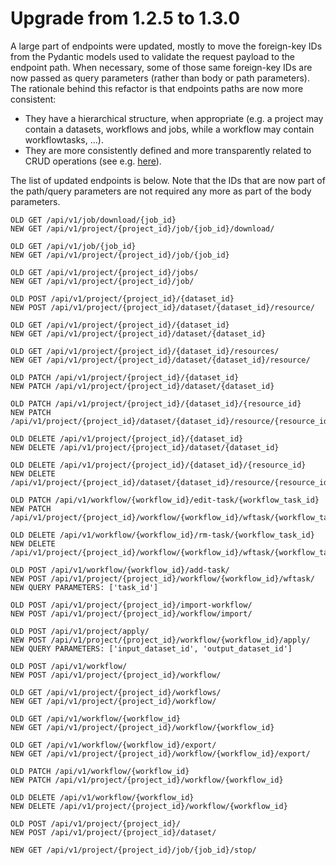 # Upgrade from 1.2.5 to 1.3.0

A large part of endpoints were updated, mostly to move the foreign-key IDs from
the Pydantic models used to validate the request payload to the endpoint path.
When necessary, some of those same foreign-key IDs are now passed as query
parameters (rather than body or path parameters).
The rationale behind this refactor is that endpoints paths are now more
consistent:

* They have a hierarchical structure, when appropriate (e.g. a project may
  contain a datasets, workflows and jobs, while a workflow may contain
  workflowtasks, ...).
* They are more consistently defined and more transparently related to CRUD
  operations (see e.g.
  [here](https://github.com/fractal-analytics-platform/fractal-server/issues/550#issuecomment-1537963980)).


The list of updated endpoints is below. Note that the IDs that are now part of
the path/query parameters are not required any more as part of the body
parameters.

```
OLD GET /api/v1/job/download/{job_id}
NEW GET /api/v1/project/{project_id}/job/{job_id}/download/

OLD GET /api/v1/job/{job_id}
NEW GET /api/v1/project/{project_id}/job/{job_id}

OLD GET /api/v1/project/{project_id}/jobs/
NEW GET /api/v1/project/{project_id}/job/

OLD POST /api/v1/project/{project_id}/{dataset_id}
NEW POST /api/v1/project/{project_id}/dataset/{dataset_id}/resource/

OLD GET /api/v1/project/{project_id}/{dataset_id}
NEW GET /api/v1/project/{project_id}/dataset/{dataset_id}

OLD GET /api/v1/project/{project_id}/{dataset_id}/resources/
NEW GET /api/v1/project/{project_id}/dataset/{dataset_id}/resource/

OLD PATCH /api/v1/project/{project_id}/{dataset_id}
NEW PATCH /api/v1/project/{project_id}/dataset/{dataset_id}

OLD PATCH /api/v1/project/{project_id}/{dataset_id}/{resource_id}
NEW PATCH /api/v1/project/{project_id}/dataset/{dataset_id}/resource/{resource_id}

OLD DELETE /api/v1/project/{project_id}/{dataset_id}
NEW DELETE /api/v1/project/{project_id}/dataset/{dataset_id}

OLD DELETE /api/v1/project/{project_id}/{dataset_id}/{resource_id}
NEW DELETE /api/v1/project/{project_id}/dataset/{dataset_id}/resource/{resource_id}

OLD PATCH /api/v1/workflow/{workflow_id}/edit-task/{workflow_task_id}
NEW PATCH /api/v1/project/{project_id}/workflow/{workflow_id}/wftask/{workflow_task_id}

OLD DELETE /api/v1/workflow/{workflow_id}/rm-task/{workflow_task_id}
NEW DELETE /api/v1/project/{project_id}/workflow/{workflow_id}/wftask/{workflow_task_id}

OLD POST /api/v1/workflow/{workflow_id}/add-task/
NEW POST /api/v1/project/{project_id}/workflow/{workflow_id}/wftask/
NEW QUERY PARAMETERS: ['task_id']

OLD POST /api/v1/project/{project_id}/import-workflow/
NEW POST /api/v1/project/{project_id}/workflow/import/

OLD POST /api/v1/project/apply/
NEW POST /api/v1/project/{project_id}/workflow/{workflow_id}/apply/
NEW QUERY PARAMETERS: ['input_dataset_id', 'output_dataset_id']

OLD POST /api/v1/workflow/
NEW POST /api/v1/project/{project_id}/workflow/

OLD GET /api/v1/project/{project_id}/workflows/
NEW GET /api/v1/project/{project_id}/workflow/

OLD GET /api/v1/workflow/{workflow_id}
NEW GET /api/v1/project/{project_id}/workflow/{workflow_id}

OLD GET /api/v1/workflow/{workflow_id}/export/
NEW GET /api/v1/project/{project_id}/workflow/{workflow_id}/export/

OLD PATCH /api/v1/workflow/{workflow_id}
NEW PATCH /api/v1/project/{project_id}/workflow/{workflow_id}

OLD DELETE /api/v1/workflow/{workflow_id}
NEW DELETE /api/v1/project/{project_id}/workflow/{workflow_id}

OLD POST /api/v1/project/{project_id}/
NEW POST /api/v1/project/{project_id}/dataset/

NEW GET /api/v1/project/{project_id}/job/{job_id}/stop/
```
